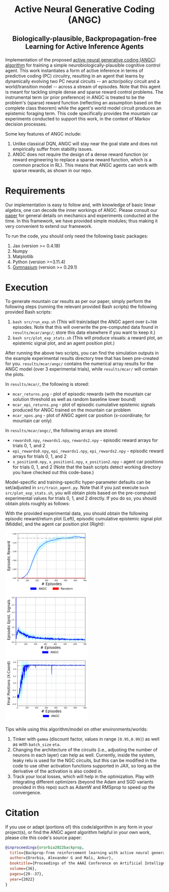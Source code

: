 # <p align="center">Active Neural Generative Coding (ANGC)</p>
## <p align="center">Biologically-plausible, Backpropagation-free Learning for Active Inference Agents</p>
Implementation of the proposed <a href="https://ojs.aaai.org/index.php/AAAI/article/view/19876">active neural generative coding (ANGC)   algorithm</a> for training a simple neurobiologically-plausible cognitive control agent. This work instantiates a form of active inference in terms of predictive coding (PC) circuitry, resulting in an agent that learns by dynamically evolving two PC neural circuits -- an actor/policy circuit and a world/transition model -- across a stream of episodes. Note that this agent is meant for tackling simple dense and sparse reward control problems. The instrumental term (or prior preference) in ANGC is treated to be the problem's (sparse) reward function (reflecting an assumption based on the complete class theorem) while the agent's world model circuit produces an epistemic foraging term. This code specifically provides the mountain car experiments conducted to support this work, in the context of Markov decision processes.

Some key features of ANGC include:
1. Unlike classical DQN, ANGC will stay near the goal state and does not empirically suffer from stability issues.
2. ANGC does not require the design of a dense reward function (or reward engineering to replace a sparse reward function, which is a common practice in RL). This means that ANGC agents can work with  sparse rewards, as shown in our repo.

# Requirements
Our implementation is easy to follow and, with knowledge of basic linear algebra, one can decode the inner workings of ANGC. Please consult our [paper](https://ojs.aaai.org/index.php/AAAI/article/view/19876) for general details on mechanics and experiments conducted at the time.
In this framework, we have provided simple modules; thus making it very convenient to extend our framework.

To run the code, you should only need the following basic packages:
1. Jax (version >= 0.4.18)
2. Numpy
3. Matplotlib
4. Python (version >=3.11.4)
5. [Gymnasium](https://github.com/Farama-Foundation/Gymnasium) (version >= 0.29.1)

# Execution

To generate mountain car results as per our paper, simply perform the following steps (running the relevant provided Bash scripts) the following provided Bash scripts:
1. `bash src/run_exp.sh` (This will train/adapt the ANGC agent over `E=700` episodes. Note that this will overwrite the
    pre-computed data found in `results/mcar/angc/`; store this data elsewhere if you want to keep it.)
2. `bash src/plot_exp_stats.sh` (This will produce visuals: a reward plot, an epistemic signal plot, and an agent position plot.)

After running the above two scripts, you can find the simulation outputs in the example
experimental results directory tree that has been pre-created for you.
`results/mcar/angc/` contains the numerical array results for the ANGC model (over 3 experimental trials),  while
`results/mcar/` will contain the plots.

In `results/mcar/`, the following is stored:
* `mcar_returns.png` - plot of episodic rewards (with the mountain car solution threshold
   as well as random baseline lower bound)
* `mcar_epi_returns.png` - plot of episodic cumulative epistemic signals produced for ANGC trained on
  the mountain car problem
* `mcar_xpos.png` - plot of ANGC agent car position (x-coordinate; for mountain car only)

In `results/mcar/angc/`, the following arrays are stored:
* `rewards0.npy`, `rewards1.npy`, `rewards2.npy` - episodic reward arrays for trials 0, 1, and 2
* `epi_rewards0.npy`, `epi_rewards1.npy`, `epi_rewards2.npy` - episodic reward arrays for trials 0, 1, and 2
* `x_position0.npy`, `x_position1.npy`, `x_position2.npy` - agent car positions for trials 0, 1, and 2
(Note that the bash scripts detect working directory you have checked out this code-base.)

Model-specific and training-specific hyper-parameter defaults can be set/adjusted in `src/train_agent.py`.
Note that if you just execute `bash src/plot_exp_stats.sh`, you will obtain plots based on the
pre-computed experimental values for trials 0, 1, and 2 directly. If you do so, you should obtain plots
roughly as follows:

With the provided experimental data, you should obtain the following episodic
reward/return plot (Left), episodic cumulative epistemic signal plot (Middle),
and the agent car position plot (Right):

<p float="left">
  <img src="fig/mcar_returns.png" width="265" />
  <img src="fig/mcar_epi_returns.png" width="265" />
  <img src="fig/mcar_xpos.png" width="265" />
</p>


Tips while using this algorithm/model on other environments/worlds:
1. Tinker with `gamma` (discount factor, values in range `[0.95,0.99]`) as well as
   with `batch_size`  `eta`.
2. Changing the architecture of the circuits (i.e., adjusting the number of neurons in each layer)
   can help as well. Currently, inside the system, leaky relu is used for the NGC circuits, but this
   can be modified in the code to use other activation functions supported in JAX, so long
   as the derivative of the activation is also coded in.
3. Track your local losses, which will help in the optimization. Play with integrating different optimizers (beyond the Adam and SGD variants provided in this repo) such as AdamW and RMSprop to speed up the convergence.

# Citation

If you use or adapt (portions of) this code/algorithm in any form in your project(s), or
find the ANGC agent algorithm helpful in your own work, please cite this code's source paper:

```bibtex
@inproceedings{ororbia2022backprop,
  title={Backprop-free reinforcement learning with active neural generative coding},
  author={Ororbia, Alexander G and Mali, Ankur},
  booktitle={Proceedings of the AAAI Conference on Artificial Intelligence},
  volume={36},
  pages={29--37},
  year={2022}
}
```

